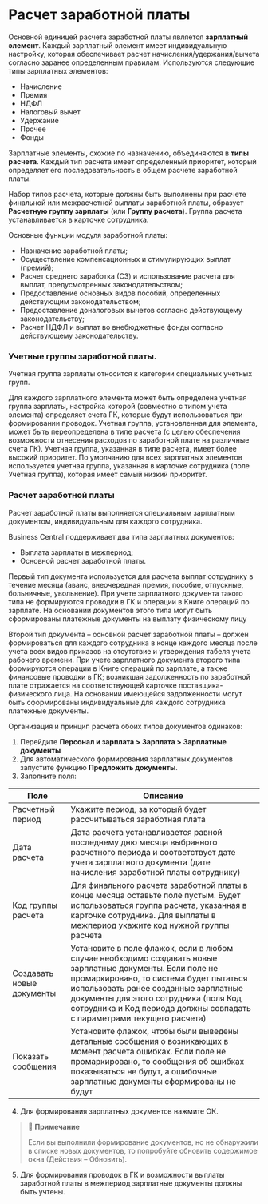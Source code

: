 # Расчет заработной платы

Основной единицей расчета заработной платы является **зарплатный элемент**. Каждый зарплатный элемент имеет индивидуальную настройку, которая обеспечивает расчет начисления/удержания/вычета согласно заранее определенным правилам. Используются следующие типы зарплатных элементов:

- Начисление 
- Премия
- НДФЛ
- Налоговый вычет
- Удержание
- Прочее
- Фонды

Зарплатные элементы, схожие по назначению, объединяются в **типы расчета**. Каждый тип расчета имеет определенный приоритет, который определяет его последовательность в общем расчете заработной платы. 

Набор типов расчета, которые должны быть выполнены при расчете финальной или межрасчетной выплаты заработной платы, образует **Расчетную группу зарплаты** (или **Группу расчета**). Группа расчета устанавливается в карточке сотрудника.

Основные функции модуля заработной платы:

- Назначение заработной платы; 
- Осуществление компенсационных и стимулирующих выплат (премий); 
- Расчет среднего заработка (СЗ) и использование расчета для выплат, предусмотренных законодательством;
- Предоставление основных видов пособий, определенных действующим законодательством; 
- Предоставление доналоговых вычетов согласно действующему законодательству; 
- Расчет НДФЛ и выплат во внебюджетные фонды согласно действующему законодательству.  

### Учетные группы заработной платы.

Учетная группа зарплаты относится к категории специальных учетных групп.

Для каждого зарплатного элемента может быть определена учетная группа зарплаты, настройка которой (совместно с типом учета элемента) определяет счета ГК, которые будут использоваться при формировании проводок. Учетная группа, установленная для элемента, может быть переопределена в типе расчета (с целью обеспечения возможности отнесения расходов по заработной плате на различные счета ГК). Учетная группа, указанная в типе расчета, имеет более высокий приоритет. По умолчанию для всех зарплатных элементов используется учетная группа, указанная в карточке сотрудника (поле Учетная группа), которая имеет самый низкий приоритет.  

### Расчет заработной платы

Расчет заработной платы выполняется специальным зарплатным документом, индивидуальным для каждого сотрудника.

Business Central поддерживает два типа зарплатных документов: 

- Выплата зарплаты в межпериод; 
- Основной расчет заработной платы. 

Первый тип документа используется для расчета выплат сотруднику в течение месяца (аванс, внеочередная премия, пособие, отпускные, больничные, увольнение). При учете зарплатного документа такого типа не формируются проводки в ГК и операции в Книге операций по зарплате. На основании документов этого типа могут быть сформированы платежные документы на выплату физическому лицу 

Второй тип документа – основной расчет заработной платы – должен формироваться для каждого сотрудника в конце каждого месяца после учета всех видов приказов на отсутствие и утверждения табеля учета рабочего времени. При учете зарплатного документа второго типа формируются операции в Книге операций по зарплате, а также финансовые проводки в ГК; возникшая задолженность по заработной плате отражается на соответствующей карточке поставщика-физического лица. На основании имеющейся задолженности могут быть сформированы индивидуальные для каждого сотрудника платежные документы. 

Организация и принцип расчета обоих типов документов одинаков:

1. Перейдите **Персонал и зарплата > Зарплата > Зарплатные документы**
2. Для автоматического формирования зарплатных документов запустите функцию **Предложить документы**.
3. Заполните поля:  

| Поле                      | Описание                                                     |
| ------------------------- | ------------------------------------------------------------ |
| Расчетный период          | Укажите период, за который будет рассчитываться заработная плата |
| Дата  расчета             | Дата расчета устанавливается равной последнему дню месяца выбранного расчетного периода и соответствует дате учета зарплатного документа (дате начисления заработной платы сотруднику) |
| Код группы расчета        | Для финального расчета заработной платы в конце месяца оставьте поле пустым. Будет использоваться группа расчета, указанная в карточке сотрудника. Для выплаты в межпериод укажите код нужной группы расчета |
| Создавать новые документы | Установите в поле флажок, если в любом случае необходимо создавать новые зарплатные документы. Если поле не промаркировано, то система будет пытаться использовать ранее созданные зарплатные документы для этого сотрудника (поля Код сотрудника и Код периода должны совпадать с параметрами текущего расчета) |
| Показать сообщения        | Установите флажок, чтобы были выведены детальные сообщения о возникающих в момент расчета ошибках. Если поле не промаркировано, то сообщения об ошибках показываться не будут, а ошибочные зарплатные документы сформированы не будут |

4. Для формирования зарплатных документов нажмите ОК. 

> :speech_balloon: **Примечание**
>
> Если вы выполнили формирование документов, но не обнаружили в списке новых документов, то попробуйте обновить содержимое окна (Действия – Обновить). 

5. Для формирования проводок в ГК и возможности выплаты заработной платы в межпериод зарплатные документы должны быть учтены.